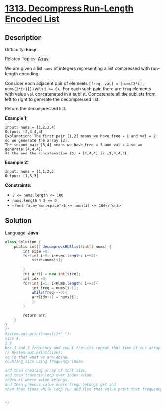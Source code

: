 # [1313\. Decompress Run-Length Encoded List](https://leetcode.com/problems/decompress-run-length-encoded-list/)

## Description

Difficulty: **Easy**  

Related Topics: [Array](https://leetcode.com/tag/array/)


We are given a list `nums` of integers representing a list compressed with run-length encoding.

Consider each adjacent pair of elements `[freq, val] = [nums[2*i], nums[2*i+1]]` (with `i >= 0`).  For each such pair, there are `freq` elements with value `val` concatenated in a sublist. Concatenate all the sublists from left to right to generate the decompressed list.

Return the decompressed list.

**Example 1:**

```
Input: nums = [1,2,3,4]
Output: [2,4,4,4]
Explanation: The first pair [1,2] means we have freq = 1 and val = 2 so we generate the array [2].
The second pair [3,4] means we have freq = 3 and val = 4 so we generate [4,4,4].
At the end the concatenation [2] + [4,4,4] is [2,4,4,4].
```

**Example 2:**

```
Input: nums = [1,1,2,3]
Output: [1,3,3]
```

**Constraints:**

*   `2 <= nums.length <= 100`
*   `nums.length % 2 == 0`
*   `<font face="monospace">1 <= nums[i] <= 100</font>`


## Solution

Language: **Java**

```java
class Solution {
    public int[] decompressRLElist(int[] nums) {
        int size =0;
        for(int i=0; i<nums.length; i+=2){
            size+=nums[i];
           
        }
        int arr[] = new int[size];
        int idx =0;
        for(int i=1; i<nums.length; i+=2){
            int freq = nums[i-1];
            while(freq-->0){ 
            arr[idx++] = nums[i];
            }
        }
       
        return arr;
    }
}
/*
System.out.print(nums[i]+" ");
size 4. 
1 3 
bcz 1 and 3 frequency and count then its repeat that time of our array.
// System.out.print(size);
so in that what we are doing.
counting size using frequency index.
​
and then creating array of that size.
and then traverse loop over index value.
index +1 where value belongs.
and then prevous value where frequ belongs get and
then that times while loop run and also that value print that frequency time.
​
​
*/
```